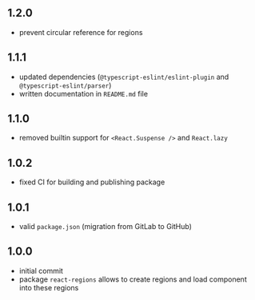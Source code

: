 ## 1.2.0
* prevent circular reference for regions

## 1.1.1
* updated dependencies (`@typescript-eslint/eslint-plugin` and `@typescript-eslint/parser`)
* written documentation in `README.md` file

## 1.1.0
* removed builtin support for `<React.Suspense />` and `React.lazy`

## 1.0.2
* fixed CI for building and publishing package

## 1.0.1
* valid `package.json` (migration from GitLab to GitHub)

## 1.0.0
* initial commit
* package `react-regions` allows to create regions and load component into these regions